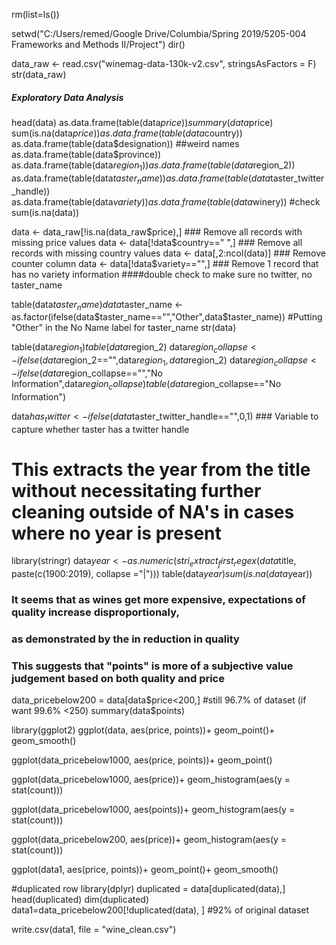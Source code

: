 rm(list=ls())

setwd("C:/Users/remed/Google Drive/Columbia/Spring 2019/5205-004 Frameworks and Methods II/Project")
dir()

data_raw <- read.csv("winemag-data-130k-v2.csv", stringsAsFactors = F)
str(data_raw)

##### Exploratory Data Analysis
head(data)
as.data.frame(table(data$price))
summary(data$price)
sum(is.na(data$price))
as.data.frame(table(data$country)) 
as.data.frame(table(data$designation)) ##weird names
as.data.frame(table(data$province))
as.data.frame(table(data$region_1))
as.data.frame(table(data$region_2))
as.data.frame(table(data$taster_name))
as.data.frame(table(data$taster_twitter_handle))
as.data.frame(table(data$variety))
as.data.frame(table(data$winery))
#check
sum(is.na(data)) 

data <- data_raw[!is.na(data_raw$price),]   ### Remove all records with missing price values
data <- data[!data$country==" ",]           ### Remove all records with missing country values
data <- data[,2:ncol(data)]                 ### Remove counter column
data <- data[!data$variety=="",]            ### Remove 1 record that has no variety information
                                            ####double check to make sure no twitter, no taster_name

table(data$taster_name)
data$taster_name <- as.factor(ifelse(data$taster_name=="","Other",data$taster_name))
#Putting "Other" in the No Name label for taster_name
str(data)

table(data$region_1)
table(data$region_2)
data$region_collapse <- ifelse(data$region_2=="",data$region_1,data$region_2)
data$region_collapse <- ifelse(data$region_collapse=="","No Information",data$region_collapse)
table(data$region_collapse=="No Information")

data$has_twitter <- ifelse(data$taster_twitter_handle=="",0,1)  ### Variable to capture whether taster has a twitter handle

# This extracts the year from the title without necessitating further cleaning outside of NA's in cases where no year is present
library(stringr)
data$year <- as.numeric(stri_extract_first_regex(data$title, paste(c(1900:2019), collapse ="|")))
table(data$year)
sum(is.na(data$year))
### It seems that as wines get more expensive, expectations of quality increase disproportionaly,
### as demonstrated by the in reduction in quality
### This suggests that "points" is more of a subjective value judgement based on both quality and price

data_pricebelow200 = data[data$price<200,] #still 96.7% of dataset (if want 99.6% <250)
summary(data$points)

library(ggplot2)
ggplot(data, aes(price, points))+
  geom_point()+
  geom_smooth()

ggplot(data_pricebelow1000, aes(price, points))+
  geom_point()

ggplot(data_pricebelow1000, aes(price))+
  geom_histogram(aes(y = stat(count)))

ggplot(data_pricebelow1000, aes(points))+
  geom_histogram(aes(y = stat(count)))

ggplot(data_pricebelow200, aes(price))+
  geom_histogram(aes(y = stat(count)))

ggplot(data1, aes(price, points))+
  geom_point()+
  geom_smooth()

#duplicated row
library(dplyr)
duplicated = data[duplicated(data),]
head(duplicated)
dim(duplicated)
data1=data_pricebelow200[!duplicated(data), ] #92% of original dataset 

write.csv(data1, file = "wine_clean.csv")
